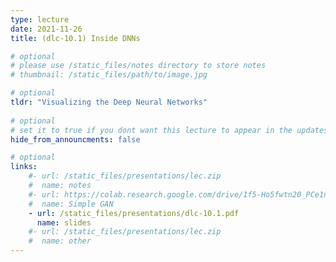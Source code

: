 ```yaml
---
type: lecture
date: 2021-11-26
title: (dlc-10.1) Inside DNNs

# optional
# please use /static_files/notes directory to store notes
# thumbnail: /static_files/path/to/image.jpg

# optional
tldr: "Visualizing the Deep Neural Networks"
  
# optional
# set it to true if you dont want this lecture to appear in the updates section
hide_from_announcments: false

# optional
links: 
    #- url: /static_files/presentations/lec.zip
    #  name: notes
    #- url: https://colab.research.google.com/drive/1f5-Ho5fwtn20_PCe1nw4PvaEr8BWsAJF?usp=sharing
    #  name: Simple GAN
    - url: /static_files/presentations/dlc-10.1.pdf
      name: slides
    #- url: /static_files/presentations/lec.zip
    #  name: other
---
```

